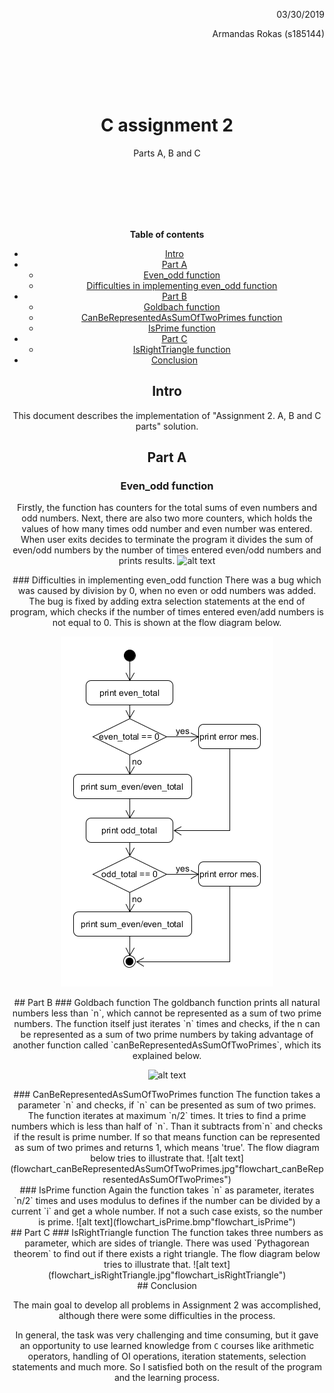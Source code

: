 <div align="right">
    <p>03/30/2019</p> 
<p>Armandas Rokas (s185144) 
</p>
</div>

</br>
</br>
</br>
</br>

<center><h1>
    C assignment 2
    </h1> 
    <p>Parts A,  B and C</p>


</br>
</br>
</br>
</br>

</br>

**Table of contents**

- [Intro](#intro)
- [Part A](#part-a)
  * [Even_odd function](#even-odd-function)
  * [Difficulties in implementing even_odd function](#difficulties-in-implementing-even-odd-function)
- [Part B](#part-b)
  * [Goldbach function](#goldbach-function)
  * [CanBeRepresentedAsSumOfTwoPrimes function](#canberepresentedassumoftwoprimes-function)
  * [IsPrime function](#isprime-function)
- [Part C](#part-c)
  * [IsRightTriangle function](#isrighttriangle-function)
- [Conclusion](#conclusion)


 <div style="page-break-after: always;"></div>



## Intro

This document describes the implementation of "Assignment 2. A, B and C parts" solution. 

## Part A
### Even_odd function
Firstly, the function has counters for the total sums of even numbers and odd numbers. Next, there are also two more counters, which holds the values of how many times odd number and even number was entered.
When user exits decides to terminate the program it divides the sum of even/odd numbers by the number of times entered even/odd numbers and prints results. 
![alt text](flowchart_even_odd.bmp"flowchart_even_odd")
 <div style="page-break-after: always;"></div>
### Difficulties in implementing even_odd function  
There was a bug which was caused by division by 0, when no even or odd numbers was added. The bug is fixed by adding extra selection statements at the end of program, which checks if the number of times entered even/add numbers is not equal to 0.  This is shown at the flow diagram below.

![printing_result](printing_results.bmp)

 <div style="page-break-after: always;"></div>
## Part B
### Goldbach function
The goldbanch function prints all natural numbers less than `n`, which cannot be represented as a sum of two prime numbers.   
The function itself just iterates `n` times and checks, if the n can be represented as a sum of two prime numbers by taking advantage of another function called `canBeRepresentedAsSumOfTwoPrimes`, which its explained below. 

![alt text](flowchart_goldbach.jpg"flowchart_goldbach")
 <div style="page-break-after: always;"></div>
### CanBeRepresentedAsSumOfTwoPrimes function
The function takes a parameter `n` and checks, if `n` can be presented as sum of two primes.  The function iterates at maximum `n/2` times. It tries to find a prime numbers which is less than half of `n`. Than it subtracts from`n` and checks if the result is prime number. If so that means function can be represented as sum of two primes and returns 1, which means 'true'. The flow diagram below tries to illustrate that. 
![alt text](flowchart_canBeRepresentedAsSumOfTwoPrimes.jpg"flowchart_canBeRepresentedAsSumOfTwoPrimes")
 <div style="page-break-after: always;"></div>
### IsPrime function
Again the function takes `n` as parameter, iterates `n/2` times and uses modulus to defines if the number can be divided by a current `i` and get a whole number. If not a such case exists, so the number is prime. 
![alt text](flowchart_isPrime.bmp"flowchart_isPrime")
 <div style="page-break-after: always;"></div>
## Part C
### IsRightTriangle function
The function takes three numbers as parameter, which are sides of triangle.  There was used `Pythagorean theorem` to find out if there exists a right triangle. The flow diagram below tries to illustrate that. 
![alt text](flowchart_isRightTriangle.jpg"flowchart_isRightTriangle")
 <div style="page-break-after: always;"></div>
## Conclusion

The main goal to develop all problems in Assignment 2 was accomplished, although there were some difficulties in the process. 

In general, the task was very challenging and time consuming, but it gave an opportunity to use learned knowledge from `C` courses like arithmetic operators, handling of OI operations, iteration statements, selection statements and much more. So I satisfied both on the result of the program and the learning process.  



